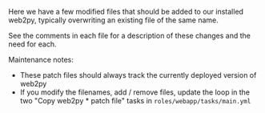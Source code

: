 Here we have a few modified files that should be added to our installed web2py, typically overwriting an existing file of the same name.

See the comments in each file for a description of these changes and the need for each.

Maintenance notes:

* These patch files should always track the currently deployed version of web2py
* If you modify the filenames, add / remove files, update the loop in the two "Copy web2py * patch file" tasks in `roles/webapp/tasks/main.yml`
